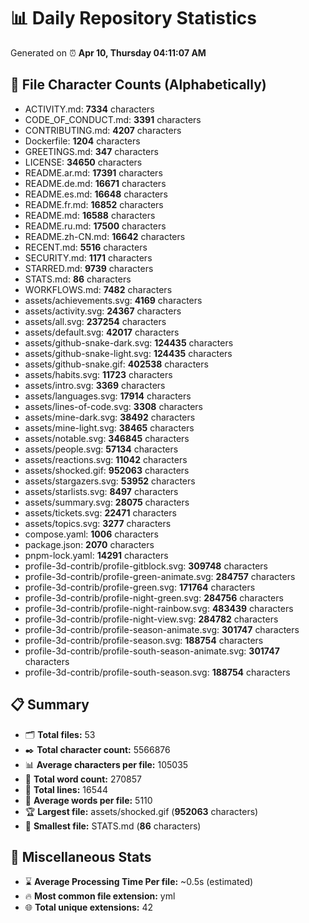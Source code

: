 # 📊 Daily Repository Statistics
Generated on ⏰ **Apr 10, Thursday 04:11:07 AM**

## 📂 File Character Counts (Alphabetically)
- ACTIVITY.md: **7334** characters
- CODE_OF_CONDUCT.md: **3391** characters
- CONTRIBUTING.md: **4207** characters
- Dockerfile: **1204** characters
- GREETINGS.md: **347** characters
- LICENSE: **34650** characters
- README.ar.md: **17391** characters
- README.de.md: **16671** characters
- README.es.md: **16648** characters
- README.fr.md: **16852** characters
- README.md: **16588** characters
- README.ru.md: **17500** characters
- README.zh-CN.md: **16642** characters
- RECENT.md: **5516** characters
- SECURITY.md: **1171** characters
- STARRED.md: **9739** characters
- STATS.md: **86** characters
- WORKFLOWS.md: **7482** characters
- assets/achievements.svg: **4169** characters
- assets/activity.svg: **24367** characters
- assets/all.svg: **237254** characters
- assets/default.svg: **42017** characters
- assets/github-snake-dark.svg: **124435** characters
- assets/github-snake-light.svg: **124435** characters
- assets/github-snake.gif: **402538** characters
- assets/habits.svg: **11723** characters
- assets/intro.svg: **3369** characters
- assets/languages.svg: **17914** characters
- assets/lines-of-code.svg: **3308** characters
- assets/mine-dark.svg: **38492** characters
- assets/mine-light.svg: **38465** characters
- assets/notable.svg: **346845** characters
- assets/people.svg: **57134** characters
- assets/reactions.svg: **11042** characters
- assets/shocked.gif: **952063** characters
- assets/stargazers.svg: **53952** characters
- assets/starlists.svg: **8497** characters
- assets/summary.svg: **28075** characters
- assets/tickets.svg: **22471** characters
- assets/topics.svg: **3277** characters
- compose.yaml: **1006** characters
- package.json: **2070** characters
- pnpm-lock.yaml: **14291** characters
- profile-3d-contrib/profile-gitblock.svg: **309748** characters
- profile-3d-contrib/profile-green-animate.svg: **284757** characters
- profile-3d-contrib/profile-green.svg: **171764** characters
- profile-3d-contrib/profile-night-green.svg: **284756** characters
- profile-3d-contrib/profile-night-rainbow.svg: **483439** characters
- profile-3d-contrib/profile-night-view.svg: **284782** characters
- profile-3d-contrib/profile-season-animate.svg: **301747** characters
- profile-3d-contrib/profile-season.svg: **188754** characters
- profile-3d-contrib/profile-south-season-animate.svg: **301747** characters
- profile-3d-contrib/profile-south-season.svg: **188754** characters

## 📋 Summary
- 🗂️ **Total files:** 53
- ✒️ **Total character count:** 5566876
- 📊 **Average characters per file:** 105035
- 📝 **Total word count:** 270857
- 🧾 **Total lines:** 16544
- 📐 **Average words per file:** 5110
- 🏆 **Largest file:** assets/shocked.gif (**952063** characters)
- 🥉 **Smallest file:** STATS.md (**86** characters)

## 🌟 Miscellaneous Stats
- ⌛ **Average Processing Time Per file:** ~0.5s (estimated)
- 🔥 **Most common file extension:** yml
- 🌐 **Total unique extensions:** 42

